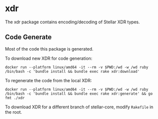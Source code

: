 # xdr

The xdr package contains encoding/decoding of Stellar XDR types.

## Code Generate

Most of the code this package is generated.

To download new XDR for code generation:

```
docker run --platform linux/amd64 -it --rm -v $PWD:/wd -w /wd ruby /bin/bash -c 'bundle install && bundle exec rake xdr:download'
```

To regenerate the code from the local XDR:

```
docker run --platform linux/amd64 -it --rm -v $PWD:/wd -w /wd ruby /bin/bash -c 'bundle install && bundle exec rake xdr:generate' && go fmt ./xdr
```

To download XDR for a different branch of stellar-core, modify `Rakefile` in the root.
